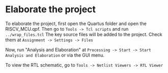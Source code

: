 # Elaborate the project

To elaborate the project, first open the Quartus folder and open the RISCV_MCU.qpf. Then go to
``
 Tools -> Tcl scripts
``
  and run
  ``
  ../wrap_files.tcl
  ``
   The key source files will be added to the project. Check them at
``
    Assignment -> Settings -> Files
``

Now, run "Analysis and Elaboration" at
``
Processing -> Start -> Start Analysis and Elaboration
``
 or via the GUI menu.

To view the RTL schematic, go to
``
 Tools -> Netlist Viewers -> RTL Viewer
 ``
